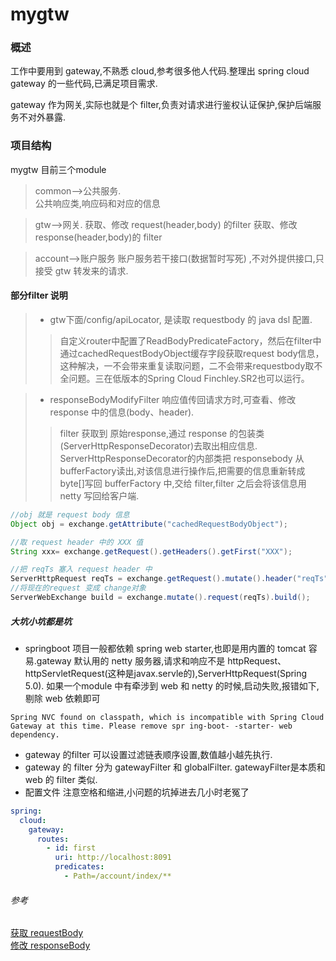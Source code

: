 # mygtw
### 概述
  工作中要用到 gateway,不熟悉 cloud,参考很多他人代码.整理出 spring cloud gateway 的一些代码,已满足项目需求.  
  
  gateway 作为网关,实际也就是个 filter,负责对请求进行鉴权认证保护,保护后端服务不对外暴露.
### 项目结构
  mygtw 目前三个module  
  >common-->公共服务.   
  >公共响应类,响应码和对应的信息  
  
  >gtw-->网关.
  > 获取、修改 request(header,body) 的filter
  > 获取、修改 response(header,body)的 filter  
  
 > account-->账户服务
 > 账户服务若干接口(数据暂时写死) ,不对外提供接口,只接受 gtw 转发来的请求.

#### 部分filter 说明
 > * gtw下面/config/apiLocator, 是读取 requestbody 的 java dsl 配置.  
 >> 自定义router中配置了ReadBodyPredicateFactory，然后在filter中通过cachedRequestBodyObject缓存字段获取request body信息，这种解决，一不会带来重复读取问题，二不会带来requestbody取不全问题。三在低版本的Spring Cloud Finchley.SR2也可以运行。
  
 > * responseBodyModifyFilter 响应值传回请求方时,可查看、修改 response 中的信息(body、header).  
 >> filter 获取到 原始response,通过 response 的包装类(ServerHttpResponseDecorator)去取出相应信息. ServerHttpResponseDecorator的内部类把 responsebody 从 bufferFactory读出,对该信息进行操作后,把需要的信息重新转成 byte[]写回 bufferFactory 中,交给 filter,filter 之后会将该信息用 netty 写回给客户端.
 
  ``` java
  //obj 就是 request body 信息
Object obj = exchange.getAttribute("cachedRequestBodyObject");

  //取 request header 中的 XXX 值
String xxx= exchange.getRequest().getHeaders().getFirst("XXX");

 //把 reqTs 塞入 request header 中
ServerHttpRequest reqTs = exchange.getRequest().mutate().header("reqTs", "21321").build();
 //将现在的request 变成 change对象
ServerWebExchange build = exchange.mutate().request(reqTs).build();

```

##### 大坑小坑都是坑
 * springboot 项目一般都依赖 spring web starter,也即是用内置的 tomcat 容易.gateway 默认用的 netty 服务器,请求和响应不是 httpRequest、httpServletRequest(这种是javax.servle的),ServerHttpRequest(Spring 5.0).
 如果一个module 中有牵涉到 web 和 netty 的时候,启动失败,报错如下, 剔除 web 依赖即可

 ```
Spring NVC found on classpath, which is incompatible with Spring Cloud Gateway at this time. Please remove spr ing-boot- -starter- web dependency.
```
* gateway 的filter 可以设置过滤链表顺序设置,数值越小越先执行.
* gateway 的 filter 分为 gatewayFilter 和 globalFilter. gatewayFilter是本质和 web 的 filter 类似.
* 配置文件 注意空格和缩进,小问题的坑掉进去几小时老冤了
```yaml
spring:
  cloud:
    gateway:
      routes:
        - id: first
          uri: http://localhost:8091
          predicates:
            - Path=/account/index/**
```

###### 参考
[获取 requestBody](https://blog.51cto.com/thinklili/2329184?cid=725051)  
[修改 responseBody](https://github.com/spring-cloud/spring-cloud-gateway/issues/47)
 

 
  
